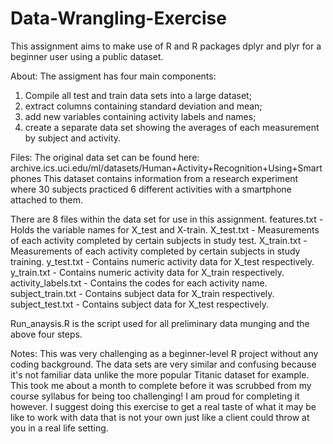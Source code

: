 # Data-Wrangling-Exercise

This assignment aims to make use of R and R packages dplyr and plyr for a beginner user using a public dataset. 


About: 
The assigment has four main components: 
1) Compile all test and train data sets into a large dataset; 
2) extract columns containing standard deviation and mean; 
3) add new variables containing activity labels and names; 
4) create a separate data set showing the averages of each measurement by subject and activity.

Files:
The original data set can be found here: archive.ics.uci.edu/ml/datasets/Human+Activity+Recognition+Using+Smartphones
This dataset contains information from a research experiment where 30 subjects practiced 6 different activities with a smartphone attached to them. 

There are 8 files within the data set for use in this assignment.
features.txt - Holds the variable names for X_test and X-train.
X_test.txt - Measurements of each activity completed by certain subjects in study test.
X_train.txt - Measurements of each activity completed by certain subjects in study training.
y_test.txt - Contains numeric activity data for X_test respectively.
y_train.txt - Contains numeric activity data for X_train respectively.
activity_labels.txt - Contains the codes for each activity name.
subject_train.txt - Contains subject data for X_train respectively.
subject_test.txt - Contains subject data for X_test respectively.

Run_anaysis.R is the script used for all preliminary data munging and the above four steps. 

Notes:
This was very challenging as a beginner-level R project without any coding background. The data sets are very similar and confusing because it's not familiar data unlike the more popular Titanic dataset for example. This took me about a month to complete before it was scrubbed from my course syllabus for being too challenging! I am proud for completing it however. I suggest doing this exercise to get a real taste of what it may be like to work with data that is not your own just like a client could throw at you in a real life setting.


